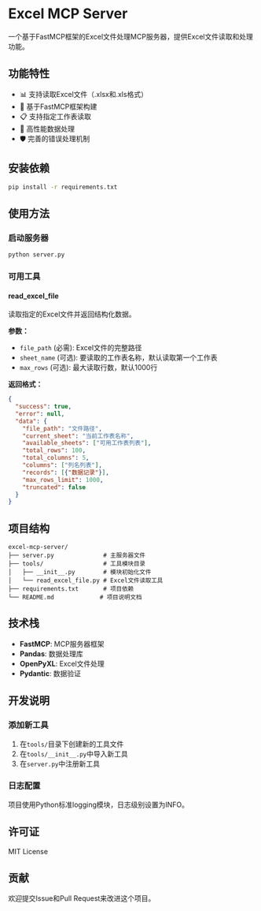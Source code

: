 # Excel MCP Server

一个基于FastMCP框架的Excel文件处理MCP服务器，提供Excel文件读取和处理功能。

## 功能特性

- 📊 支持读取Excel文件（.xlsx和.xls格式）
- 🔧 基于FastMCP框架构建
- 📋 支持指定工作表读取
- 🚀 高性能数据处理
- 🛡️ 完善的错误处理机制

## 安装依赖

```bash
pip install -r requirements.txt
```

## 使用方法

### 启动服务器

```bash
python server.py
```

### 可用工具

#### read_excel_file

读取指定的Excel文件并返回结构化数据。

**参数：**
- `file_path` (必需): Excel文件的完整路径
- `sheet_name` (可选): 要读取的工作表名称，默认读取第一个工作表
- `max_rows` (可选): 最大读取行数，默认1000行

**返回格式：**
```json
{
  "success": true,
  "error": null,
  "data": {
    "file_path": "文件路径",
    "current_sheet": "当前工作表名称",
    "available_sheets": ["可用工作表列表"],
    "total_rows": 100,
    "total_columns": 5,
    "columns": ["列名列表"],
    "records": [{"数据记录"}],
    "max_rows_limit": 1000,
    "truncated": false
  }
}
```

## 项目结构

```
excel-mcp-server/
├── server.py              # 主服务器文件
├── tools/                 # 工具模块目录
│   ├── __init__.py        # 模块初始化文件
│   └── read_excel_file.py # Excel文件读取工具
├── requirements.txt       # 项目依赖
└── README.md             # 项目说明文档
```

## 技术栈

- **FastMCP**: MCP服务器框架
- **Pandas**: 数据处理库
- **OpenPyXL**: Excel文件处理
- **Pydantic**: 数据验证

## 开发说明

### 添加新工具

1. 在`tools/`目录下创建新的工具文件
2. 在`tools/__init__.py`中导入新工具
3. 在`server.py`中注册新工具

### 日志配置

项目使用Python标准logging模块，日志级别设置为INFO。

## 许可证

MIT License

## 贡献

欢迎提交Issue和Pull Request来改进这个项目。
